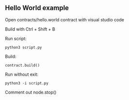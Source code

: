 ## Hello World example
Open contracts/hello.world contract with visual studio code

Build with Ctrl + Shift + B

Run script:
```
python3 script.py
```

Build:
```
contract.build()
```

Run without exit:
```
python3 -i script.py
```
Comment out node.stop()
